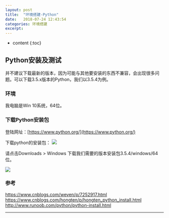 ```yaml
---
layout: post
title:  "环境搭建-Python"
date:   2018-07-24 12:43:54
categories: 环境搭建
excerpt: 
---
```


* content
{:toc}

## Python安装及测试

并不建议下载最新的版本，因为可能与其他要安装的东西不兼容，会出现很多问题。可以下载3.5.x版本的Python，我们以3.5.4为例。

### 环境

我电脑是Win 10系统，64位。

### 下载Python安装包

登陆网址：[https://www.python.org/](https://www.python.org/)

下载python的安装包：
![](https://github.com/renrenyi/renrenyi.github.io/blob/master/css/pics/python-download1.png)

请点击Downloads  > Windows   下载我们需要的版本安装包3.5.4/windows/64位。

![](https://github.com/renrenyi/renrenyi.github.io/blob/master/css/pics/python-download2.png)




### 参考

https://www.cnblogs.com/weven/p/7252917.html
https://www.cnblogs.com/hongten/p/hongten_python_install.html
http://www.runoob.com/python/python-install.html

---

